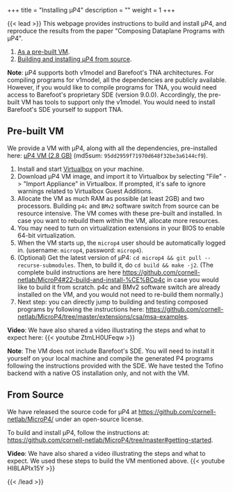 +++
title = "Installing μP4"
description = ""
weight = 1
+++

{{< lead >}}
This webpage provides instructions to build and install μP4, and reproduce the results from the paper "Composing Dataplane Programs with μP4".

1. [As a pre-built VM](#pre-built-vm).
2. [Building and installing μP4 from source](#from-source).

**Note**: μP4 supports both v1model and Barefoot's TNA architectures. For
compiling programs for v1model, all the dependencies are publicly available.
However, if you would like to compile programs for TNA, you would need access
to Barefoot's proprietary SDE (version 9.0.0). Accordingly, the pre-built VM
has tools to support only the v1model. You would need to install Barefoot's SDE
yourself to support TNA.

## Pre-built VM

We provide a VM with μP4, along with all the dependencies, pre-installed here: [μP4 VM (2.8 GB)](https://drive.google.com/file/d/1-z0oF_SZHLxzGr4Cn6Bb1bUTEZJwFs93/view?usp=sharing) (md5sum: `95dd2959f71970d648f32be3a6144cf9`).
1. Install and start [Virtualbox](https://www.virtualbox.org/wiki/Downloads) on your machine.
2. Download μP4 VM image, and import it to Virtualbox by selecting  "File" -> "Import Appliance" in Virtualbox. If prompted, it's safe to ignore warnings related to Virtualbox Guest Additions.
3. Allocate the VM as much RAM as possible (at least 2GB) and two processors. Building `p4c` and `BMv2` software switch from source can be resource intensive. The VM comes with these pre-built and installed. In case you want to rebuild them within the VM, allocate more resources.
4. You may need to turn on virtualization extensions in your BIOS to enable 64-bit virtualization.
5. When the VM starts up, the `microp4` user should be automatically logged in. (username: `microp4`, password: `microp4`).
6. (Optional) Get the latest version of μP4: `cd microp4 && git pull --recurse-submodules`. Then, to build it, do `cd build && make -j2`. (The complete build instructions are here https://github.com/cornell-netlab/MicroP4#22-build-and-install-%CE%BCp4c in case you would like to build it from scratch. p4c and BMv2 software switch are already installed on the VM, and you would not need to re-build them normally.)
7. Next step: you can directly jump to building and testing composed programs by following the instructions here: https://github.com/cornell-netlab/MicroP4/tree/master/extensions/csa/msa-examples.

**Video**: We have also shared a video illustrating the steps and what to expect here:
{{< youtube ZtmLH0UFeqw >}}


**Note**: The VM does not include Barefoot's SDE. You will need to install it yourself on your local machine and compile the generated P4 programs following the instructions provided with the SDE. We have tested the Tofino backend with a native OS installation only, and not with the VM.

## From Source
We have released the source code for μP4 at https://github.com/cornell-netlab/MicroP4/ under an open-source license.

To build and install μP4, follow the instructions at:
https://github.com/cornell-netlab/MicroP4/tree/master#getting-started.

**Video**: We have also shared a video illustrating the steps and what to expect. We used these steps to build the VM mentioned above.
{{< youtube HI8LAPIx15Y >}}

{{< /lead >}}


